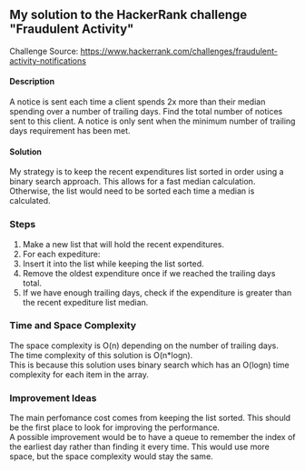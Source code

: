 ## My solution to the HackerRank challenge "Fraudulent Activity"

Challenge Source: https://www.hackerrank.com/challenges/fraudulent-activity-notifications

#### Description
A notice is sent each time a client spends 2x more than their median spending over a number of trailing days. Find the total number of notices sent to this client. A notice is only sent when the minimum number of trailing days requirement has been met.

#### Solution
My strategy is to keep the recent expenditures list sorted in order using a binary search approach. This allows for a fast median calculation. Otherwise, the list would need to be sorted each time a median is calculated.

### Steps
1. Make a new list that will hold the recent expenditures.
2. For each expediture:
3. Insert it into the list while keeping the list sorted.
4. Remove the oldest expenditure once if we reached the trailing days total.
5. If we have enough trailing days, check if the expenditure is greater than the recent expediture list median.

### Time and Space Complexity
The space complexity is O(n) depending on the number of trailing days.
<br/>The time complexity of this solution is O(n*logn).
<br/> This is because this solution uses binary search which has an O(logn) time complexity for each item in the array.

### Improvement Ideas
The main perfomance cost comes from keeping the list sorted. This should be the first place to look for improving the performance.
<br/>A possible improvement would be to have a queue to remember the index of the earliest day rather than finding it every time. This would use more space, but the space complexity would stay the same.
